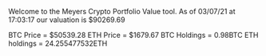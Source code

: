 Welcome to the Meyers Crypto Portfolio Value tool. 
As of 03/07/21 at 17:03:17 our valuation is $90269.69 

BTC Price = $50539.28
 ETH Price = $1679.67
BTC Holdings = 0.98BTC
 ETH holdings = 24.255477532ETH 
